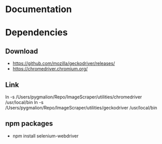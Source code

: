# Documentation

# Dependencies
## Download
* https://github.com/mozilla/geckodriver/releases/
* https://chromedriver.chromium.org/

## Link
ln -s /Users/pygmalion/Repo/ImageScraper/utilities/chromedriver /usr/local/bin
ln -s /Users/pygmalion/Repo/ImageScraper/utilities/geckodriver /usr/local/bin

## npm packages

* npm install selenium-webdriver